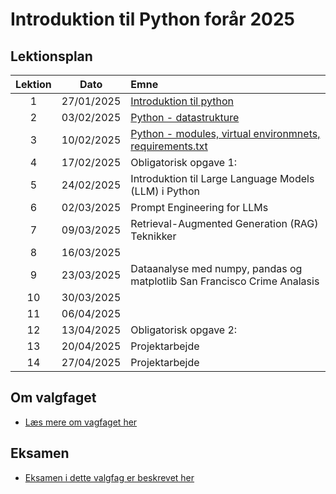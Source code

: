 # Introduktion til Python forår 2025    

## Lektionsplan

| Lektion |    Dato    |                           Emne                            |
|:-----:|:---------:|:----------------------------------------------------------|
|    1    | 27/01/2025 | [Introduktion til python](lessons/ses1.md)                |
|    2    | 03/02/2025 | [Python - datastrukture](lessons/ses2.md)                 |
|    3    | 10/02/2025 | [Python - modules, virtual environmnets, requirements.txt](lessons/ses3.md)|
|    4    | 17/02/2025 | Obligatorisk opgave 1:                          |
|    5    | 24/02/2025 | Introduktion til Large Language Models (LLM) i Python     |
|    6    | 02/03/2025 | Prompt Engineering for LLMs                               |
|    7    | 09/03/2025 | Retrieval-Augmented Generation (RAG) Teknikker           |
|    8    | 16/03/2025 |  |
|    9    | 23/03/2025 | Dataanalyse med numpy, pandas og matplotlib San Francisco Crime Analasis|
|   10    | 30/03/2025 | |
|   11    | 06/04/2025 | |
|   12    | 13/04/2025 | Obligatorisk opgave 2:                                    |
|   13    | 20/04/2025 | Projektarbejde                                            |
|   14    | 27/04/2025 | Projektarbejde                                            |

## Om valgfaget
* [Læs mere om vagfaget her](lessons/about_this_elective.md)

## Eksamen
* [Eksamen i dette valgfag er beskrevet her](lessons/exam.md)





